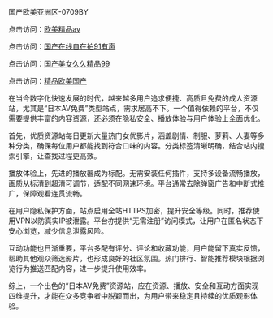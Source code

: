 国产欧美亚洲区-0709BY

点击访问：<a href="https://heiliaowt0d7p.pages.dev">欧美精品aⅴ</a>

点击访问：<a href="https://heiliaozj3tjd.pages.dev">国产在线自在拍91有声</a>

点击访问：<a href="https://heiliaoga6s9v.pages.dev">国产美女久久精品99</a>

点击访问：<a href="https://heiliaoll4qsx.pages.dev">精品欧美国产</a>

在当今数字化快速发展的时代，越来越多用户追求便捷、高质且免费的成人资源站，尤其是“日本AV免费”类型站点，需求居高不下。一个值得依赖的平台，不仅需要提供丰富的内容资源，还必须在隐私安全、播放体验与用户体验上全面优化。

首先，优质资源站每日更新大量热门女优影片，涵盖剧情、制服、萝莉、人妻等多种分类，确保每位用户都能找到符合口味的内容。分类标签清晰明确，结合站内搜索引擎，让查找过程更高效。

播放体验上，先进的播放器成为标配。无需安装任何插件，支持多设备流畅播放，画质从标清到超清可调节，适配不同网速环境。平台通常去除弹窗广告和中断式推广，保障观看连贯流畅。

在用户隐私保护方面，站点启用全站HTTPS加密，提升安全等级。同时，推荐使用VPN以防真实IP被泄露。平台亦提供“无需注册”访问模式，让用户在匿名状态下安心浏览，减少信息泄露风险。

互动功能也日渐重要，平台多配有评分、评论和收藏功能，用户能留下真实反馈，帮助其他观众筛选影片，也形成良好的社区氛围。热门排行、智能推荐模块根据浏览行为推送匹配内容，进一步提升使用效率。

综上，一个出色的“日本AV免费”资源站，应在资源、播放、安全和互动方面实现四维提升，才能在众多竞争者中脱颖而出，为用户带来稳定且持续的优质观影体验。

<span style="display:none;">[Canonical link]( https://github.com/qi212154554/926866 ）</span>
